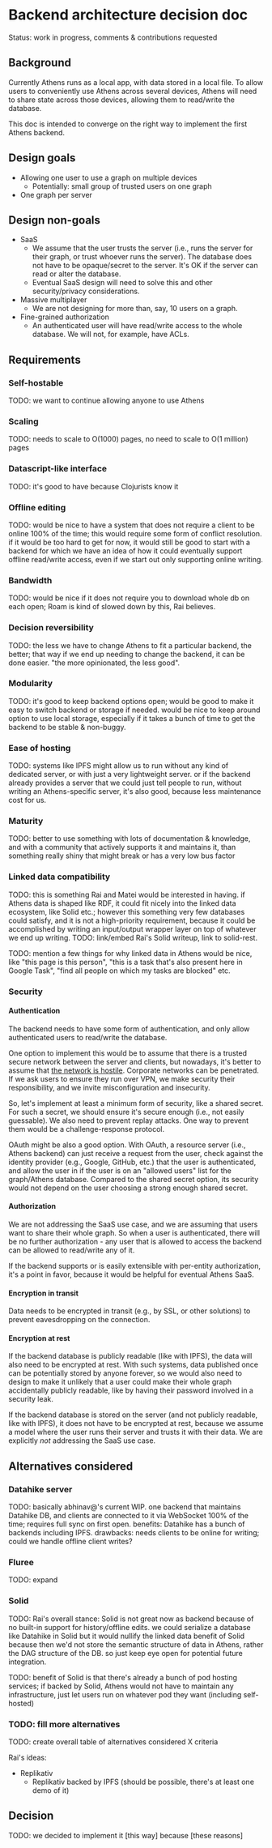 # Backend architecture decision doc

Status: work in progress, comments & contributions requested

## Background

Currently Athens runs as a local app, with data stored in a local file. To allow
users to conveniently use Athens across several devices, Athens will need to
share state across those devices, allowing them to read/write the database.

This doc is intended to converge on the right way to implement the first Athens
backend.

## Design goals

* Allowing one user to use a graph on multiple devices
  * Potentially: small group of trusted users on one graph
* One graph per server

## Design non-goals

* SaaS
  * We assume that the user trusts the server (i.e., runs the server for their
    graph, or trust whoever runs the server). The database does not have to be
    opaque/secret to the server. It's OK if the server can read or alter the
    database.
  * Eventual SaaS design will need to solve this and other security/privacy
    considerations.
* Massive multiplayer
  * We are not designing for more than, say, 10 users on a graph.
* Fine-grained authorization
  * An authenticated user will have read/write access to the whole database. We
    will not, for example, have ACLs.

## Requirements

### Self-hostable

TODO: we want to continue allowing anyone to use Athens

### Scaling

TODO: needs to scale to O(1000) pages, no need to scale to O(1 million) pages

### Datascript-like interface

TODO: it's good to have because Clojurists know it

### Offline editing

TODO: would be nice to have a system that does not require a client to be online
100% of the time; this would require some form of conflict resolution. if it
would be too hard to get for now, it would still be good to start with a backend
for which we have an idea of how it could eventually support offline read/write
access, even if we start out only supporting online writing.

### Bandwidth

TODO: would be nice if it does not require you to download whole db on each
open; Roam is kind of slowed down by this, Rai believes.

### Decision reversibility

TODO: the less we have to change Athens to fit a particular backend, the better;
that way if we end up needing to change the backend, it can be done easier. "the
more opinionated, the less good".

### Modularity

TODO: it's good to keep backend options open; would be good to make it easy to
switch backend or storage if needed. would be nice to keep around option to use
local storage, especially if it takes a bunch of time to get the backend to be
stable & non-buggy.

### Ease of hosting

TODO: systems like IPFS might allow us to run without any kind of dedicated
server, or with just a very lightweight server. or if the backend already
provides a server that we could just tell people to run, without writing an
Athens-specific server, it's also good, because less maintenance cost for us.

### Maturity

TODO: better to use something with lots of documentation & knowledge, and with a
community that actively supports it and maintains it, than something really
shiny that might break or has a very low bus factor

### Linked data compatibility

TODO: this is something Rai and Matei would be interested in having. if Athens
data is shaped like RDF, it could fit nicely into the linked data ecosystem,
like Solid etc.; however this something very few databases could satisfy, and it
is not a high-priority requirement, because it could be accomplished by writing
an input/output wrapper layer on top of whatever we end up writing. TODO:
link/embed Rai's Solid writeup, link to solid-rest.

TODO: mention a few things for why linked data in Athens would be nice, like
"this page is this person", "this is a task that's also present here in Google
Task", "find all people on which my tasks are blocked" etc.

### Security

#### Authentication

The backend needs to have some form of authentication, and only allow
authenticated users to read/write the database.

One option to implement this would be to assume that there is a trusted secure
network between the server and clients, but nowadays, it's better to assume that
[the network is hostile](https://blog.cryptographyengineering.com/2015/08/16/the-network-is-hostile/).
Corporate networks can be penetrated. If we ask users to ensure they run over
VPN, we make security their responsibility, and we invite misconfiguration and
insecurity.

So, let's implement at least a minimum form of security, like a shared secret.
For such a secret, we should ensure it's secure enough (i.e., not easily
guessable). We also need to prevent replay attacks. One way to prevent them
would be a challenge-response protocol.

OAuth might be also a good option. With OAuth, a resource server (i.e., Athens
backend) can just receive a request from the user, check against the identity
provider (e.g., Google, GitHub, etc.) that the user is authenticated, and allow
the user in if the user is on an "allowed users" list for the graph/Athens
database. Compared to the shared secret option, its security would not depend
on the user choosing a strong enough shared secret.

#### Authorization

We are not addressing the SaaS use case, and we are assuming that users want
to share their whole graph. So when a user is authenticated, there will be no
further authorization - any user that is allowed to access the backend can be
allowed to read/write any of it.

If the backend supports or is easily extensible with per-entity authorization,
it's a point in favor, because it would be helpful for eventual Athens SaaS.

#### Encryption in transit

Data needs to be encrypted in transit (e.g., by SSL, or other solutions) to
prevent eavesdropping on the connection.

#### Encryption at rest

If the backend database is publicly readable (like with IPFS), the data will
also need to be encrypted at rest. With such systems, data published once can be
potentially stored by anyone forever, so we would also need to design to make
it unlikely that a user could make their whole graph accidentally publicly
readable, like by having their password involved in a security leak.

If the backend database is stored on the server (and not publicly readable,
like with IPFS), it does not have to be encrypted at rest, because we assume a
model where the user runs their server and trusts it with their data. We are
explicitly *not* addressing the SaaS use case.

## Alternatives considered

### Datahike server

TODO: basically abhinav@'s current WIP. one backend that maintains Datahike DB,
and clients are connected to it via WebSocket 100% of the time; requires full
sync on first open. benefits: Datahike has a bunch of backends including IPFS.
drawbacks: needs clients to be online for writing; could we handle offline client
writes?

### Fluree

TODO: expand

### Solid

TODO: Rai's overall stance: Solid is not great now as backend because of no
built-in support for history/offline edits. we could serialize a database like
Datahike in Solid but it would nullify the linked data benefit of Solid because
then we'd not store the semantic structure of data in Athens, rather the DAG
structure of the DB. so just keep eye open for potential future integration.

TODO: benefit of Solid is that there's already a bunch of pod hosting services;
if backed by Solid, Athens would not have to maintain any infrastructure, just
let users run on whatever pod they want (including self-hosted)

### TODO: fill more alternatives

TODO: create overall table of alternatives considered X criteria

Rai's ideas:

* Replikativ
  * Replikativ backed by IPFS (should be possible, there's at least one demo of
    it)

## Decision

TODO: we decided to implement it [this way] because [these reasons]
